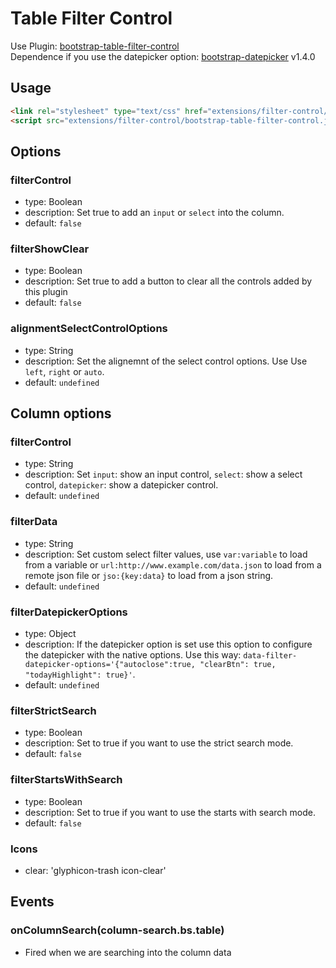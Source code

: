 # Table Filter Control

Use Plugin: [bootstrap-table-filter-control](https://github.com/wenzhixin/bootstrap-table/tree/master/src/extensions/filter-control) </br>
Dependence if you use the datepicker option: [bootstrap-datepicker](https://github.com/eternicode/bootstrap-datepicker) v1.4.0

## Usage

```html
<link rel="stylesheet" type="text/css" href="extensions/filter-control/bootstrap-table-filter-control.css">
<script src="extensions/filter-control/bootstrap-table-filter-control.js"></script>
```

## Options

### filterControl

* type: Boolean
* description: Set true to add an `input` or `select` into the column.
* default: `false`

### filterShowClear

* type: Boolean
* description: Set true to add a button to clear all the controls added by this plugin
* default: `false`

### alignmentSelectControlOptions

* type: String
* description: Set the alignemnt of the select control options. Use Use `left`, `right` or `auto`.
* default: `undefined`

## Column options

### filterControl

* type: String
* description: Set `input`: show an input control, `select`: show a select control, `datepicker`: show a datepicker control.
* default: `undefined`

### filterData

* type: String
* description: Set custom select filter values, use `var:variable` to load from a variable or `url:http://www.example.com/data.json` to load from a remote json file or `jso:{key:data}` to load from a json string.
* default: `undefined`

### filterDatepickerOptions
* type: Object
* description: If the datepicker option is set use this option to configure the datepicker with the native options. Use this way: `data-filter-datepicker-options='{"autoclose":true, "clearBtn": true, "todayHighlight": true}'`.
* default: `undefined`

### filterStrictSearch
* type: Boolean
* description: Set to true if you want to use the strict search mode.
* default: `false`

### filterStartsWithSearch
* type: Boolean
* description: Set to true if you want to use the starts with search mode.
* default: `false`

### Icons
* clear: 'glyphicon-trash icon-clear'

## Events

### onColumnSearch(column-search.bs.table)

* Fired when we are searching into the column data
